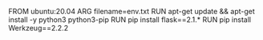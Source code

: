 FROM ubuntu:20.04
ARG filename=env.txt
RUN apt-get update && apt-get install -y python3 python3-pip
RUN pip install flask==2.1.*
RUN pip install Werkzeug==2.2.2

